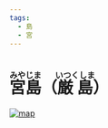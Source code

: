 ```yaml
---
tags:
  - 島
  - 宮
---
```


# <ruby>宮島<rt>みやじま</rt></ruby>（<ruby>厳島<rt>いつくしま</rt></ruby>）

[![map](https://upload.wikimedia.org/wikipedia/commons/d/dd/Itsukushima-island.png)](https://ja.wikipedia.org/wiki/厳島)
